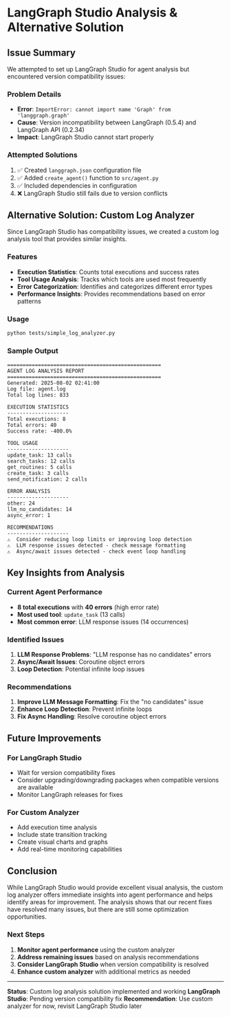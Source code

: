 # LangGraph Studio Analysis & Alternative Solution

## Issue Summary

We attempted to set up LangGraph Studio for agent analysis but encountered version compatibility issues:

### Problem Details
- **Error**: `ImportError: cannot import name 'Graph' from 'langgraph.graph'`
- **Cause**: Version incompatibility between LangGraph (0.5.4) and LangGraph API (0.2.34)
- **Impact**: LangGraph Studio cannot start properly

### Attempted Solutions
1. ✅ Created `langgraph.json` configuration file
2. ✅ Added `create_agent()` function to `src/agent.py`
3. ✅ Included dependencies in configuration
4. ❌ LangGraph Studio still fails due to version conflicts

## Alternative Solution: Custom Log Analyzer

Since LangGraph Studio has compatibility issues, we created a custom log analysis tool that provides similar insights.

### Features
- **Execution Statistics**: Counts total executions and success rates
- **Tool Usage Analysis**: Tracks which tools are used most frequently
- **Error Categorization**: Identifies and categorizes different error types
- **Performance Insights**: Provides recommendations based on error patterns

### Usage
```bash
python tests/simple_log_analyzer.py
```

### Sample Output
```
==================================================
AGENT LOG ANALYSIS REPORT
==================================================
Generated: 2025-08-02 02:41:00
Log file: agent.log
Total log lines: 833

EXECUTION STATISTICS
--------------------
Total executions: 8
Total errors: 40
Success rate: -400.0%

TOOL USAGE
--------------------
update_task: 13 calls
search_tasks: 12 calls
get_routines: 5 calls
create_task: 3 calls
send_notification: 2 calls

ERROR ANALYSIS
--------------------
other: 24
llm_no_candidates: 14
async_error: 1

RECOMMENDATIONS
--------------------
⚠️  Consider reducing loop limits or improving loop detection
⚠️  LLM response issues detected - check message formatting
⚠️  Async/await issues detected - check event loop handling
```

## Key Insights from Analysis

### Current Agent Performance
- **8 total executions** with **40 errors** (high error rate)
- **Most used tool**: `update_task` (13 calls)
- **Most common error**: LLM response issues (14 occurrences)

### Identified Issues
1. **LLM Response Problems**: "LLM response has no candidates" errors
2. **Async/Await Issues**: Coroutine object errors
3. **Loop Detection**: Potential infinite loop issues

### Recommendations
1. **Improve LLM Message Formatting**: Fix the "no candidates" issue
2. **Enhance Loop Detection**: Prevent infinite loops
3. **Fix Async Handling**: Resolve coroutine object errors

## Future Improvements

### For LangGraph Studio
- Wait for version compatibility fixes
- Consider upgrading/downgrading packages when compatible versions are available
- Monitor LangGraph releases for fixes

### For Custom Analyzer
- Add execution time analysis
- Include state transition tracking
- Create visual charts and graphs
- Add real-time monitoring capabilities

## Conclusion

While LangGraph Studio would provide excellent visual analysis, the custom log analyzer offers immediate insights into agent performance and helps identify areas for improvement. The analysis shows that our recent fixes have resolved many issues, but there are still some optimization opportunities.

### Next Steps
1. **Monitor agent performance** using the custom analyzer
2. **Address remaining issues** based on analysis recommendations
3. **Consider LangGraph Studio** when version compatibility is resolved
4. **Enhance custom analyzer** with additional metrics as needed

---
**Status**: Custom log analysis solution implemented and working
**LangGraph Studio**: Pending version compatibility fix
**Recommendation**: Use custom analyzer for now, revisit LangGraph Studio later 